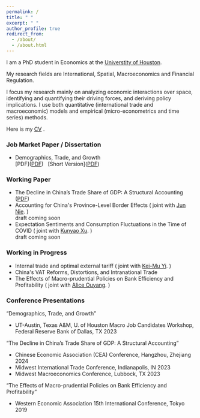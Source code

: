```yaml
---
permalink: /
title: " "
excerpt: " "
author_profile: true
redirect_from:
  - /about/
  - /about.html
---
```


I am a PhD student in Economics at the [Universtity of Houston](https://www.uh.edu/class/economics/).  

My research fields are International, Spatial, Macroeconomics and Financial Regulation. 

I focus my research mainly on analyzing economic interactions over space, identifying and quantifying their driving forces, and deriving policy implications. I use both quantitative (international trade and macroeconomic) models and empirical (micro-econometrics and time series) methods.

Here is my <a href="/files/YANGPEI_cv__Copy_.pdf">CV</a>  .

### Job Market Paper / Dissertation
- Demographics, Trade, and Growth   
 [PDF](<a href="/files/JMPx.pdf">PDF</a>) &nbsp; [Short  Version](<a href="/files/JMP.pdf">PDF</a>)
 
### Working Paper
- The Decline in China’s Trade Share of GDP: A Structural Accounting (<a href="/files/2024TD1_5.pdf">PDF</a>)
- Accounting for China's Province-Level Border Effects ( joint with [Jun Nie](https://www.junnie27.com/). )    <br>
  draft coming soon
- Expectation Sentiments and Consumption Fluctuations in the Time of COVID ( joint with [Kunyao Xu](https://www.linkedin.com/in/richard-xu-econ/). )    <br>
  draft coming soon
  
### Working in Progress 
- Internal trade and optimal external tariff ( joint with [Kei-Mu Yi](https://sites.google.com/site/yikeimu2/home). )    <br>
- China's VAT Reforms, Distortions, and Intranational Trade   <br>
- The Effects of Macro-prudential Policies on Bank Efficiency and Profitability  ( joint with [Alice Ouyang](https://scholar.google.com/citations?user=Db1HU5kAAAAJ&hl=zh-CN). )    <br>
  

### Conference Presentations
“Demographics, Trade, and Growth”
- UT-Austin, Texas A&M, U. of Houston Macro Job Candidates Workshop, Federal Reserve Bank of Dallas, TX 2023
  
“The Decline in China’s Trade Share of GDP: A Structural Accounting”
- Chinese Economic Association (CEA) Conference, Hangzhou, Zhejiang 2024
- Midwest International Trade Conference, Indianapolis, IN 2023
- Midwest Macroeconomics Conference, Lubbock, TX 2023
  
“The Effects of Macro-prudential Policies on Bank Efficiency and Profitability”
- Western Economic Association 15th International Conference, Tokyo 2019

 
<!-- ---
permalink: /markdown/
title: "Markdown"
author_profile: true
redirect_from:
  - /md/
  - /markdown.html
---
<audio controls>
  <source src="/files/liangjian.mp3" type="audio/mp3">
</audio>

<iframe frameborder="no" border="0" marginwidth="0" marginheight="0" width=330 height=86 src="//music.163.com/outchain/player?type=2&id=1383271884&auto=1&height=66"></iframe>

## Locations of key files/directories
* and  <a href="/files/YANGPEI_RS.pdf">Research Statement</a>. 
* Basic config options: _config.yml
* Top navigation bar config: _data/navigation.yml
* Single pages: _pages/
* Collections of pages are .md or .html files in:
  * _projects/
  * _publications/
  * _teaching/
* Footer: _includes/footer.html
* Static files (like PDFs): /files/
* Profile image (can set in _config.yml): images/profile.png

## Tips and hints

* Name a file ".md" to have it render in markdown, name it ".html" to render in HTML.
* Go to the [commit list](https://github.com/academicpages/academicpages.github.io/commits/master) (on your repo) to find the last version Github built with Jekyll.
  * Green check: successful build
  * Orange circle: building
  * Red X: error
  * No icon: not built

## Resources
 * [Liquid syntax guide](https://shopify.github.io/liquid/tags/control-flow/)

## Markdown guide

### Header three

#### Header four

##### Header five

###### Header six

## Blockquotes

Single line blockquote:

> Quotes are cool.

## Tables

### Table 1

| Entry            | Item   |                                                              |
| --------         | ------ | ------------------------------------------------------------ |
| [John Doe](#)    | 2016   | Description of the item in the list                          |
| [Jane Doe](#)    | 2019   | Description of the item in the list                          |
| [Doe Doe](#)     | 2022   | Description of the item in the list                          |

### Table 2

| Header1 | Header2 | Header3 |
|:--------|:-------:|--------:|
| cell1   | cell2   | cell3   |
| cell4   | cell5   | cell6   |
|-----------------------------|
| cell1   | cell2   | cell3   |
| cell4   | cell5   | cell6   |
|=============================|
| Foot1   | Foot2   | Foot3   |

## Definition Lists

Definition List Title
:   Definition list division.

Startup
:   A startup company or startup is a company or temporary organization designed to search for a repeatable and scalable business model.

#dowork
:   Coined by Rob Dyrdek and his personal body guard Christopher "Big Black" Boykins, "Do Work" works as a self motivator, to motivating your friends.

Do It Live
:   I'll let Bill O'Reilly [explain](https://www.youtube.com/watch?v=O_HyZ5aW76c "We'll Do It Live") this one.

## Unordered Lists (Nested)

  * List item one
      * List item one
          * List item one
          * List item two
          * List item three
          * List item four
      * List item two
      * List item three
      * List item four
  * List item two
  * List item three
  * List item four

## Ordered List (Nested)

  1. List item one
      1. List item one
          1. List item one
          2. List item two
          3. List item three
          4. List item four
      2. List item two
      3. List item three
      4. List item four
  2. List item two
  3. List item three
  4. List item four

## Buttons

Make any link standout more when applying the `.btn` class.

## Notices

**Watch out!** You can also add notices by appending `{: .notice}` to a paragraph.
{: .notice}

## HTML Tags

### Address Tag

<address>
  1 Infinite Loop<br /> Cupertino, CA 95014<br /> United States
</address>

### Anchor Tag (aka. Link)

This is an example of a [link](http://github.com "Github").

### Abbreviation Tag

The abbreviation CSS stands for "Cascading Style Sheets".

*[CSS]: Cascading Style Sheets

### Cite Tag

"Code is poetry." ---<cite>Automattic</cite>

### Code Tag

You will learn later on in these tests that `word-wrap: break-word;` will be your best friend.

### Strike Tag

This tag will let you <strike>strikeout text</strike>.

### Emphasize Tag

The emphasize tag should _italicize_ text.

### Insert Tag

This tag should denote <ins>inserted</ins> text.

### Keyboard Tag

This scarcely known tag emulates <kbd>keyboard text</kbd>, which is usually styled like the `<code>` tag.

### Preformatted Tag

This tag styles large blocks of code.

<pre>
.post-title {
  margin: 0 0 5px;
  font-weight: bold;
  font-size: 38px;
  line-height: 1.2;
  and here's a line of some really, really, really, really long text, just to see how the PRE tag handles it and to find out how it overflows;
}
</pre>

### Quote Tag

<q>Developers, developers, developers&#8230;</q> &#8211;Steve Ballmer

### Strong Tag

This tag shows **bold text**.

### Subscript Tag

Getting our science styling on with H<sub>2</sub>O, which should push the "2" down.

### Superscript Tag

Still sticking with science and Isaac Newton's E = MC<sup>2</sup>, which should lift the 2 up.

### Variable Tag

This allows you to denote <var>variables</var>. -->
